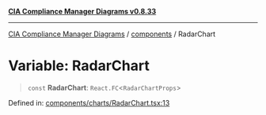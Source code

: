[**CIA Compliance Manager Diagrams v0.8.33**](../../README.md)

***

[CIA Compliance Manager Diagrams](../../modules.md) / [components](../README.md) / RadarChart

# Variable: RadarChart

> `const` **RadarChart**: `React.FC`\<`RadarChartProps`\>

Defined in: [components/charts/RadarChart.tsx:13](https://github.com/Hack23/cia-compliance-manager/blob/1f4f2c51bc48d917eff1eb43881cee05d381f406/src/components/charts/RadarChart.tsx#L13)
